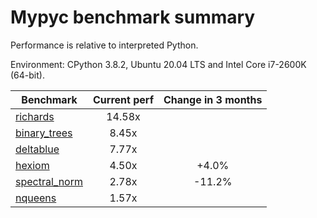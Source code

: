 # Mypyc benchmark summary

Performance is relative to interpreted Python.

Environment: CPython 3.8.2, Ubuntu 20.04 LTS and Intel Core i7-2600K (64-bit).

| Benchmark | Current perf | Change in 3 months |
| --- | :---: | :---: |
| [richards](benchmarks/richards.md) | 14.58x |  |
| [binary_trees](benchmarks/binary_trees.md) | 8.45x |  |
| [deltablue](benchmarks/deltablue.md) | 7.77x |  |
| [hexiom](benchmarks/hexiom.md) | 4.50x | +4.0% |
| [spectral_norm](benchmarks/spectral_norm.md) | 2.78x | -11.2% |
| [nqueens](benchmarks/nqueens.md) | 1.57x |  |
